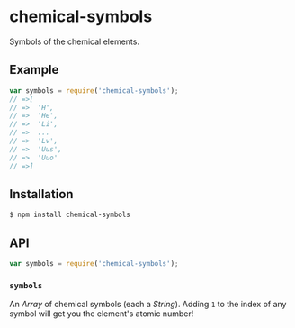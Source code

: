 # chemical-symbols

Symbols of the chemical elements.

## Example

``` javascript
var symbols = require('chemical-symbols');
// =>[
// =>  'H',
// =>  'He',
// =>  'Li',
// =>  ...
// =>  'Lv',
// =>  'Uus',
// =>  'Uuo'
// =>]
```

## Installation

``` bash
$ npm install chemical-symbols
```

## API

``` javascript
var symbols = require('chemical-symbols');
```

### `symbols`

An _Array_ of chemical symbols (each a _String_). Adding `1` to the index of any
symbol will get you the element's atomic number!